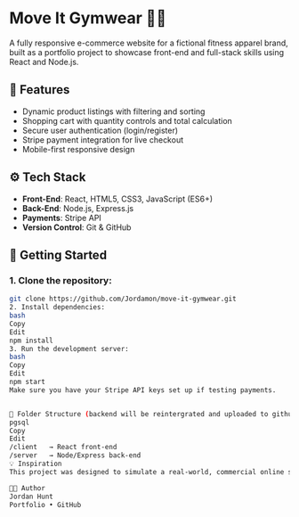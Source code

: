 # Move It Gymwear 🏋️‍♂️

A fully responsive e-commerce website for a fictional fitness apparel brand, built as a portfolio project to showcase front-end and full-stack skills using React and Node.js.

## 🛒 Features
- Dynamic product listings with filtering and sorting
- Shopping cart with quantity controls and total calculation
- Secure user authentication (login/register)
- Stripe payment integration for live checkout
- Mobile-first responsive design

## ⚙️ Tech Stack
- **Front-End**: React, HTML5, CSS3, JavaScript (ES6+)
- **Back-End**: Node.js, Express.js
- **Payments**: Stripe API
- **Version Control**: Git & GitHub

## 🚀 Getting Started

### 1. Clone the repository:
```bash
git clone https://github.com/Jordamon/move-it-gymwear.git
2. Install dependencies:
bash
Copy
Edit
npm install
3. Run the development server:
bash
Copy
Edit
npm start
Make sure you have your Stripe API keys set up if testing payments.


📂 Folder Structure (backend will be reintergrated and uploaded to github soon)
pgsql
Copy
Edit
/client   → React front-end
/server   → Node/Express back-end
💡 Inspiration
This project was designed to simulate a real-world, commercial online store. The goal was to demonstrate interactive UI elements, basic full-stack integration, and working payment processing.

👨‍💻 Author
Jordan Hunt
Portfolio • GitHub